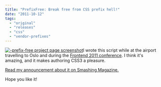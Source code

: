 ```yaml
---
title: "PrefixFree: Break free from CSS prefix hell!"
date: "2011-10-12"
tags:
  - "original"
  - "releases"
  - "css"
  - "vendor-prefixes"
---
```


[![](images/Screen-shot-2011-11-15-at-14.33.38--300x187.png "-prefix-free project page screenshot")](images/Screen-shot-2011-11-15-at-14.33.38-.png)I wrote this script while at the airport travelling to Oslo and during the [Frontend 2011 conference](http://www.frontend2011.com/). I think it's amazing, and it makes authoring CSS3 a pleasure.

[Read my announcement about it on Smashing Magazine.](http://coding.smashingmagazine.com/2011/10/12/prefixfree-break-free-from-css-prefix-hell/)

Hope you like it!

